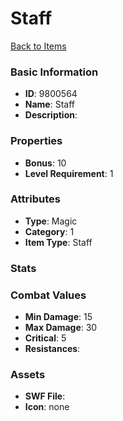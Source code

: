 # Staff



[Back to Items](../items.md)

### Basic Information

- **ID**: 9800564
- **Name**: Staff
- **Description**: 

### Properties

- **Bonus**: 10
- **Level Requirement**: 1

### Attributes

- **Type**: Magic     
- **Category**: 1
- **Item Type**: Staff

### Stats


### Combat Values

- **Min Damage**: 15
- **Max Damage**: 30
- **Critical**: 5
- **Resistances**: 

### Assets

- **SWF File**: 
- **Icon**: none

